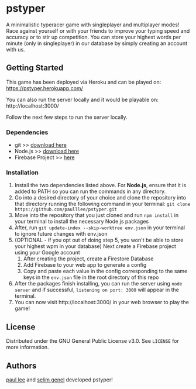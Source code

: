 # pstyper

A minimalistic typeracer game with singleplayer and multiplayer modes! 
Race against yourself or with your friends to improve your typing speed and accuracy or to stir up competition.
You can store your highest words per minute (only in singleplayer) in our database by simply creating an account with us.

## Getting Started

This game has been deployed via Heroku and can be played on: https://pstyper.herokuapp.com/

You can also run the server locally and it would be playable on: http://localhost:3000/

Follow the next few steps to run the server locally.

### Dependencies

- git >> [download here](https://git-scm.com/downloads)
- Node.js >> [download here](https://nodejs.org/en/download/)
- Firebase Project >> [here](https://firebase.google.com/)

### Installation

1. Install the two dependencies listed above. For **Node.js**, ensure that it is added to PATH so you can run the commands in any directory. 
2. Go into a desired directory of your choice and clone the repository into that directory running the following command in your terminal: `git clone https://github.com/paulllee/pstyper.git`
3. Move into the repository that you just cloned and run `npm install` in your terminal to install the necessary Node.js packages
4. After, run `git update-index --skip-worktree env.json` in your terminal to ignore future changes with env.json
5. (OPTIONAL - if you opt out of doing step 5, you won't be able to store your highest wpm in your database) Next create a Firebase project using your Google account
   1. After creating the project, create a Firestore Database
   2. Add Firebase to your web app to generate a config
   3. Copy and paste each value in the config corresponding to the same keys in the `env.json` file in the root directory of this repo
6. After the packages finish installing, you can run the server using `node server` and if successful, `listening on port: 3000` will appear in the terminal.
7. You can now visit http://localhost:3000/ in your web browser to play the game!

## License

Distributed under the GNU General Public License v3.0. See `LICENSE` for more information.

## Authors

[paul lee](https://github.com/paulllee) and [selim genel](https://github.com/segenel) developed pstyper!
